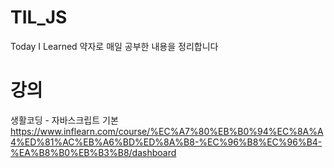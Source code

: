 # TIL_JS

Today I Learned 약자로 매일 공부한 내용을 정리합니다


# 강의

생활코딩 - 자바스크립트 기본
https://www.inflearn.com/course/%EC%A7%80%EB%B0%94%EC%8A%A4%ED%81%AC%EB%A6%BD%ED%8A%B8-%EC%96%B8%EC%96%B4-%EA%B8%B0%EB%B3%B8/dashboard

